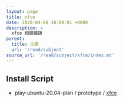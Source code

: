 ```yaml
---
layout: page
title: xfce
date: 2020-04-08 10:00:01 +0800
description: >
  xfce 相關議題
parent:
  title: 主題
  url: '/read/subject'
source_url: '/read/subject/xfce/index.md'
---
```



## Install Script

* play-ubuntu-20.04-plan / prototype / [xfce](https://github.com/samwhelp/play-ubuntu-20.04-plan/tree/master/prototype/xfce)
